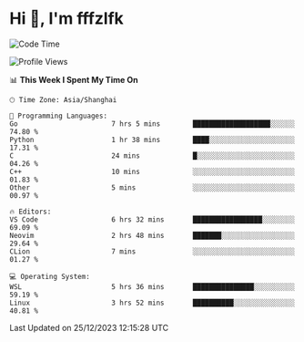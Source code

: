 # Hi 👋, I'm fffzlfk

<!--START_SECTION:waka-->
![Code Time](http://img.shields.io/badge/Code%20Time-632%20hrs%2040%20mins-blue)

![Profile Views](http://img.shields.io/badge/Profile%20Views-0-blue)

📊 **This Week I Spent My Time On** 

```text
🕑︎ Time Zone: Asia/Shanghai

💬 Programming Languages: 
Go                       7 hrs 5 mins        ███████████████████░░░░░░   74.80 % 
Python                   1 hr 38 mins        ████░░░░░░░░░░░░░░░░░░░░░   17.31 % 
C                        24 mins             █░░░░░░░░░░░░░░░░░░░░░░░░   04.26 % 
C++                      10 mins             ░░░░░░░░░░░░░░░░░░░░░░░░░   01.83 % 
Other                    5 mins              ░░░░░░░░░░░░░░░░░░░░░░░░░   00.97 % 

🔥 Editors: 
VS Code                  6 hrs 32 mins       █████████████████░░░░░░░░   69.09 % 
Neovim                   2 hrs 48 mins       ███████░░░░░░░░░░░░░░░░░░   29.64 % 
CLion                    7 mins              ░░░░░░░░░░░░░░░░░░░░░░░░░   01.27 % 

💻 Operating System: 
WSL                      5 hrs 36 mins       ███████████████░░░░░░░░░░   59.19 % 
Linux                    3 hrs 52 mins       ██████████░░░░░░░░░░░░░░░   40.81 % 
```


 Last Updated on 25/12/2023 12:15:28 UTC
<!--END_SECTION:waka-->
